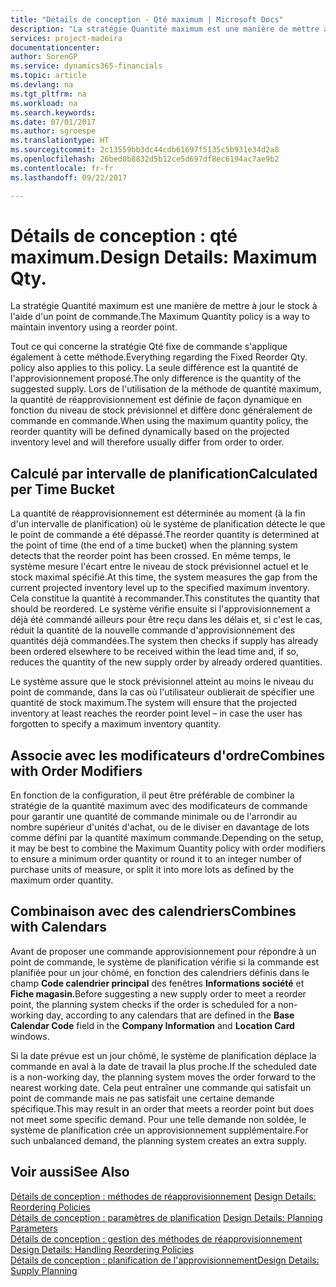 ```yaml
---
title: "Détails de conception - Qté maximum | Microsoft Docs"
description: "La stratégie Quantité maximum est une manière de mettre à jour le stock à l'aide d'un point de commande."
services: project-madeira
documentationcenter: 
author: SorenGP
ms.service: dynamics365-financials
ms.topic: article
ms.devlang: na
ms.tgt_pltfrm: na
ms.workload: na
ms.search.keywords: 
ms.date: 07/01/2017
ms.author: sgroespe
ms.translationtype: HT
ms.sourcegitcommit: 2c13559bb3dc44cdb61697f5135c5b931e34d2a8
ms.openlocfilehash: 26bed0b8832d5b12ce5d697df8ec6194ac7ae9b2
ms.contentlocale: fr-fr
ms.lasthandoff: 09/22/2017

---
```

# <a name="design-details-maximum-qty"></a><span data-ttu-id="38514-103">Détails de conception : qté maximum.</span><span class="sxs-lookup"><span data-stu-id="38514-103">Design Details: Maximum Qty.</span></span>
<span data-ttu-id="38514-104">La stratégie Quantité maximum est une manière de mettre à jour le stock à l'aide d'un point de commande.</span><span class="sxs-lookup"><span data-stu-id="38514-104">The Maximum Quantity policy is a way to maintain inventory using a reorder point.</span></span>  
  
 <span data-ttu-id="38514-105">Tout ce qui concerne la stratégie Qté fixe de commande s'applique également à cette méthode.</span><span class="sxs-lookup"><span data-stu-id="38514-105">Everything regarding the Fixed Reorder Qty. policy also applies to this policy.</span></span> <span data-ttu-id="38514-106">La seule différence est la quantité de l'approvisionnement proposé.</span><span class="sxs-lookup"><span data-stu-id="38514-106">The only difference is the quantity of the suggested supply.</span></span> <span data-ttu-id="38514-107">Lors de l'utilisation de la méthode de quantité maximum, la quantité de réapprovisionnement est définie de façon dynamique en fonction du niveau de stock prévisionnel et diffère donc généralement de commande en commande.</span><span class="sxs-lookup"><span data-stu-id="38514-107">When using the maximum quantity policy, the reorder quantity will be defined dynamically based on the projected inventory level and will therefore usually differ from order to order.</span></span>  
  
## <a name="calculated-per-time-bucket"></a><span data-ttu-id="38514-108">Calculé par intervalle de planification</span><span class="sxs-lookup"><span data-stu-id="38514-108">Calculated per Time Bucket</span></span>  
 <span data-ttu-id="38514-109">La quantité de réapprovisionnement est déterminée au moment (à la fin d'un intervalle de planification) où le système de planification détecte le que le point de commande a été dépassé.</span><span class="sxs-lookup"><span data-stu-id="38514-109">The reorder quantity is determined at the point of time (the end of a time bucket) when the planning system detects that the reorder point has been crossed.</span></span> <span data-ttu-id="38514-110">En même temps, le système mesure l'écart entre le niveau de stock prévisionnel actuel et le stock maximal spécifié.</span><span class="sxs-lookup"><span data-stu-id="38514-110">At this time, the system measures the gap from the current projected inventory level up to the specified maximum inventory.</span></span> <span data-ttu-id="38514-111">Cela constitue la quantité à recommander.</span><span class="sxs-lookup"><span data-stu-id="38514-111">This constitutes the quantity that should be reordered.</span></span> <span data-ttu-id="38514-112">Le système vérifie ensuite si l'approvisionnement a déjà été commandé ailleurs pour être reçu dans les délais et, si c'est le cas, réduit la quantité de la nouvelle commande d'approvisionnement des quantités déjà commandées.</span><span class="sxs-lookup"><span data-stu-id="38514-112">The system then checks if supply has already been ordered elsewhere to be received within the lead time and, if so, reduces the quantity of the new supply order by already ordered quantities.</span></span>  
  
 <span data-ttu-id="38514-113">Le système assure que le stock prévisionnel atteint au moins le niveau du point de commande, dans la cas où l'utilisateur oublierait de spécifier une quantité de stock maximum.</span><span class="sxs-lookup"><span data-stu-id="38514-113">The system will ensure that the projected inventory at least reaches the reorder point level – in case the user has forgotten to specify a maximum inventory quantity.</span></span>  
  
## <a name="combines-with-order-modifiers"></a><span data-ttu-id="38514-114">Associe avec les modificateurs d'ordre</span><span class="sxs-lookup"><span data-stu-id="38514-114">Combines with Order Modifiers</span></span>  
 <span data-ttu-id="38514-115">En fonction de la configuration, il peut être préférable de combiner la stratégie de la quantité maximum avec des modificateurs de commande pour garantir une quantité de commande minimale ou de l'arrondir au nombre supérieur d'unités d'achat, ou de le diviser en davantage de lots comme défini par la quantité maximum commande.</span><span class="sxs-lookup"><span data-stu-id="38514-115">Depending on the setup, it may be best to combine the Maximum Quantity policy with order modifiers to ensure a minimum order quantity or round it to an integer number of purchase units of measure, or split it into more lots as defined by the maximum order quantity.</span></span>  
  
## <a name="combines-with-calendars"></a><span data-ttu-id="38514-116">Combinaison avec des calendriers</span><span class="sxs-lookup"><span data-stu-id="38514-116">Combines with Calendars</span></span>  
 <span data-ttu-id="38514-117">Avant de proposer une commande approvisionnement pour répondre à un point de commande, le système de planification vérifie si la commande est planifiée pour un jour chômé, en fonction des calendriers définis dans le champ **Code calendrier principal** des fenêtres **Informations société** et **Fiche magasin**.</span><span class="sxs-lookup"><span data-stu-id="38514-117">Before suggesting a new supply order to meet a reorder point, the planning system checks if the order is scheduled for a non-working day, according to any calendars that are  defined in the **Base Calendar Code** field in the **Company Information** and **Location Card** windows.</span></span>  
  
 <span data-ttu-id="38514-118">Si la date prévue est un jour chômé, le système de planification déplace la commande en aval à la date de travail la plus proche.</span><span class="sxs-lookup"><span data-stu-id="38514-118">If the scheduled date is a non-working day, the planning system moves the order forward to the nearest working date.</span></span> <span data-ttu-id="38514-119">Cela peut entraîner une commande qui satisfait un point de commande mais ne pas satisfait une certaine demande spécifique.</span><span class="sxs-lookup"><span data-stu-id="38514-119">This may result in an order that meets a reorder point but does not meet some specific demand.</span></span> <span data-ttu-id="38514-120">Pour une telle demande non soldée, le système de planification crée un approvisionnement supplémentaire.</span><span class="sxs-lookup"><span data-stu-id="38514-120">For such unbalanced demand, the planning system creates an extra supply.</span></span>  
  
## <a name="see-also"></a><span data-ttu-id="38514-121">Voir aussi</span><span class="sxs-lookup"><span data-stu-id="38514-121">See Also</span></span>  
 <span data-ttu-id="38514-122">[Détails de conception : méthodes de réapprovisionnement](design-details-reordering-policies.md) </span><span class="sxs-lookup"><span data-stu-id="38514-122">[Design Details: Reordering Policies](design-details-reordering-policies.md) </span></span>  
 <span data-ttu-id="38514-123">[Détails de conception : paramètres de planification](design-details-planning-parameters.md) </span><span class="sxs-lookup"><span data-stu-id="38514-123">[Design Details: Planning Parameters](design-details-planning-parameters.md) </span></span>  
 <span data-ttu-id="38514-124">[Détails de conception : gestion des méthodes de réapprovisionnement](design-details-handling-reordering-policies.md) </span><span class="sxs-lookup"><span data-stu-id="38514-124">[Design Details: Handling Reordering Policies](design-details-handling-reordering-policies.md) </span></span>  
 [<span data-ttu-id="38514-125">Détails de conception : planification de l'approvisionnement</span><span class="sxs-lookup"><span data-stu-id="38514-125">Design Details: Supply Planning</span></span>](design-details-supply-planning.md)
